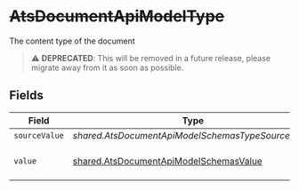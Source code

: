 # ~~AtsDocumentApiModelType~~

The content type of the document

> :warning: **DEPRECATED**: This will be removed in a future release, please migrate away from it as soon as possible.


## Fields

| Field                                                                                                   | Type                                                                                                    | Required                                                                                                | Description                                                                                             |
| ------------------------------------------------------------------------------------------------------- | ------------------------------------------------------------------------------------------------------- | ------------------------------------------------------------------------------------------------------- | ------------------------------------------------------------------------------------------------------- |
| `sourceValue`                                                                                           | *shared.AtsDocumentApiModelSchemasTypeSourceValue*                                                      | :heavy_minus_sign:                                                                                      | N/A                                                                                                     |
| `value`                                                                                                 | [shared.AtsDocumentApiModelSchemasValue](../../../sdk/models/shared/atsdocumentapimodelschemasvalue.md) | :heavy_minus_sign:                                                                                      | The category of the file                                                                                |